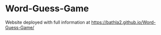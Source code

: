 # Word-Guess-Game

Website deployed with full information at https://bathla2.github.io/Word-Guess-Game/
